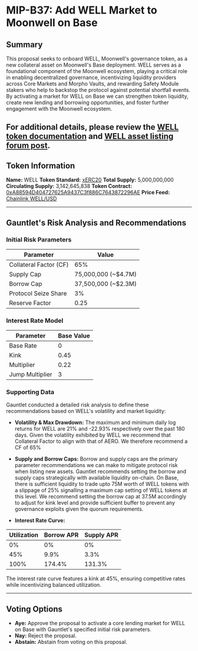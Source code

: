 # MIP-B37: Add WELL Market to Moonwell on Base

## Summary

This proposal seeks to onboard WELL, Moonwell's governance token, as a new
collateral asset on Moonwell's Base deployment. WELL serves as a foundational
component of the Moonwell ecosystem, playing a critical role in enabling
decentralized governance, incentivizing liquidity providers across Core Markets
and Morpho Vaults, and rewarding Safety Module stakers who help to backstop the
protocol against potential shortfall events. By activating a market for WELL on
Base we can strengthen token liquidity, create new lending and borrowing
opportunities, and foster further engagement with the Moonwell ecosystem.

## For additional details, please review the [WELL token documentation](https://docs.moonwell.fi/moonwell/moonwell-overview/tokens) and [WELL asset listing forum post](https://forum.moonwell.fi/t/well-asset-listing/1442).

## Token Information

**Name:** WELL **Token Standard:** [xERC20](https://www.xerc20.com/) **Total
Supply:** 5,000,000,000 **Circulating Supply:** 3,142,645,838 **Token
Contract:**
[0xA88594D404727625A9437C3f886C7643872296AE](https://basescan.org/token/0xa88594d404727625a9437c3f886c7643872296ae)
**Price Feed:**
[Chainlink WELL/USD](https://basescan.org/address/0xc15d9944daefe2db03e53bef8dda25a56832c5fe)

---

## Gauntlet's Risk Analysis and Recommendations

### Initial Risk Parameters

| Parameter              | Value               |
| ---------------------- | ------------------- |
| Collateral Factor (CF) | 65%                 |
| Supply Cap             | 75,000,000 (~$4.7M) |
| Borrow Cap             | 37,500,000 (~$2.3M) |
| Protocol Seize Share   | 3%                  |
| Reserve Factor         | 0.25                |

### Interest Rate Model

| Parameter       | Base Value |
| --------------- | ---------- |
| Base Rate       | 0          |
| Kink            | 0.45       |
| Multiplier      | 0.22       |
| Jump Multiplier | 3          |

### Supporting Data

Gauntlet conducted a detailed risk analysis to define these recommendations
based on WELL's volatility and market liquidity:

- **Volatility & Max Drawdown:** The maximum and minimum daily log returns for
  WELL are 21% and -22.93% respectively over the past 180 days. Given the
  volatility exhibited by WELL we recommend that Collateral Factor to align with
  that of AERO. We therefore recommend a CF of 65%

- **Supply and Borrow Caps:** Borrow and supply caps are the primary parameter
  recommendations we can make to mitigate protocol risk when listing new assets.
  Gauntlet recommends setting the borrow and supply caps strategically with
  available liquidity on-chain. On Base, there is sufficient liquidity to trade
  upto 75M worth of WELL tokens with a slippage of 25% signalling a maximum cap
  setting of WELL tokens at this level. We recommend setting the borrow cap at
  37.5M accordingly to adjust for kink level and provide sufficient buffer to
  prevent any governance exploits given the quorum requirements.

- **Interest Rate Curve:**

| Utilization | Borrow APR | Supply APR |
| ----------- | ---------- | ---------- |
| 0%          | 0%         | 0%         |
| 45%         | 9.9%       | 3.3%       |
| 100%        | 174.4%     | 131.3%     |

The interest rate curve features a kink at 45%, ensuring competitive rates while
incentivizing balanced utilization.

---

## Voting Options

- **Aye:** Approve the proposal to activate a core lending market for WELL on
  Base with Gauntlet's specified initial risk parameters.
- **Nay:** Reject the proposal.
- **Abstain:** Abstain from voting on this proposal.
